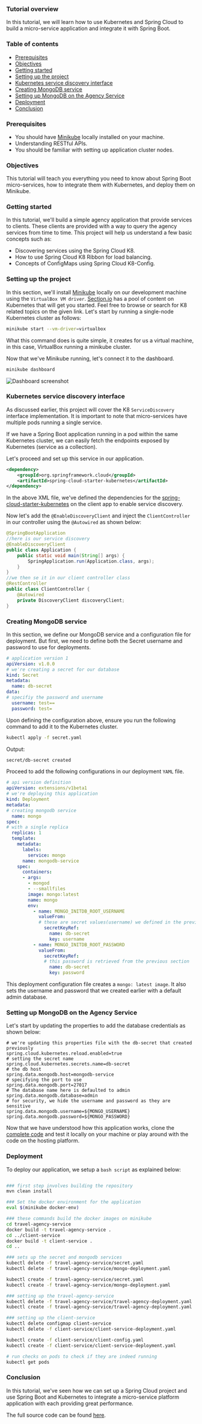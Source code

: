 ### Tutorial overview
In this tutorial, we will learn how to use Kubernetes and Spring Cloud to build a micro-service application and integrate it with Spring Boot.

### Table of contents
  - [Prerequisites](#prerequisites)
  - [Objectives](#objectives)
  - [Getting started](#getting-started)
  - [Setting up the project](#setting-up-the-project)
  - [Kubernetes service discovery interface](#kubernetes-service-discovery-interface)
  - [Creating MongoDB service](#creating-mongodb-service)
  - [Setting up MongoDB on the Agency Service](#setting-up-mongodb-on-the-agency-service)
  - [Deployment](#deployment)
  - [Conclusion](#conclusion)

### Prerequisites
- You should have [Minikube](https://minikube.sigs.k8s.io/docs/start/) locally installed on your machine.
- Understanding RESTful APIs.
- You should be familiar with setting up application cluster nodes.

### Objectives
This tutorial will teach you everything you need to know about Spring Boot micro-services, how to integrate them with Kubernetes, and deploy them on Minikube.  

### Getting started
In this tutorial, we'll build a simple agency application that provide services to clients. These clients are provided with a way to query the agency services from time to time. This project will help us understand a few basic concepts such as:

- Discovering services using the Spring Cloud K8.
- How to use Spring Cloud K8 Ribbon for load balancing.
- Concepts of ConfigMaps using Spring Cloud K8-Config.

### Setting up the project
In this section, we'll install [Minikube](https://minikube.sigs.k8s.io/docs/start/) locally on our development machine using the `VirtualBox VM driver`. [Section.io](https://www.section.io/engineering-education/introduction-to-kubernetes/) has a pool of content on Kubernetes that will get you started. Feel free to browse or search for K8 related topics on the given link.
Let's start by running a single-node Kubernetes cluster as follows: 

```bash
minikube start --vm-driver=virtualbox
```

What this command does is quite simple, it creates for us a virtual machine, in this case, VirtualBox running a minikube cluster.  

Now that we've Minikube running, let's connect it to the dashboard.  

```bash
minikube dashboard
```

![Dashboard screenshot](/engineering-education/spring-cloud-k8/dashboard.png)

### Kubernetes service discovery interface
As discussed earlier, this project will cover the K8 `ServiceDiscovery` interface implementation. It is important to note that micro-services have multiple pods running a single service.

If we have a Spring Boot application running in a pod within the same Kubernetes cluster, we can easily fetch the endpoints exposed by Kubernetes (service as a collection).

Let's proceed and set up this service in our application.

```xml
<dependency>
    <groupId>org.springframework.cloud</groupId>
    <artifactId>spring-cloud-starter-kubernetes</artifactId>
</dependency>
```

In the above XML file, we've defined the dependencies for the [spring-cloud-starter-kubernetes](https://search.maven.org/search?q=g:org.springframework.cloud%20a:spring-cloud-starter-kubernetes) on the client app to enable service discovery.

Now let's add the `@EnableDiscoveryClient` and inject the `ClientController` in our controller using the `@Autowired` as shown below:

```java
@SpringBootApplication
//here is our service discovery
@EnableDiscoveryClient
public class Application {
    public static void main(String[] args) {
        SpringApplication.run(Application.class, args);
    }
}
//we then se it in our client controller class
@RestController
public class ClientController {
    @Autowired
    private DiscoveryClient discoveryClient;
}
```

### Creating MongoDB service
In this section, we define our MongoDB service and a configuration file for deployment. But first, we need to define both the Secret username and password to use for deployments.

```yml
# application version 1
apiVersion: v1.0.0
# we're creating a secret for our database
kind: Secret
metadata:
  name: db-secret
data:
# specifiy the password and username
  username: test==
  password: test=

```

Upon defining the configuration above, ensure you run the following command to add it to the Kubernetes cluster.

```bash
kubectl apply -f secret.yaml
```

Output:  

```bash
secret/db-secret created
```

Proceed to add the following configurations in our deployment `YAML` file.   

```yml
# api version definition
apiVersion: extensions/v1beta1
# we're deploying this application
kind: Deployment
metadata:
# creating mongodb service
  name: mongo
spec:
# with a single replica
  replicas: 1
  template:
    metadata:
      labels:
        service: mongo
      name: mongodb-service
    spec:
      containers:
      - args:
        - mongod
        - --smallfiles
        image: mongo:latest
        name: mongo
        env:
          - name: MONGO_INITDB_ROOT_USERNAME
            valueFrom:
            # these are secret values(username) we defined in the previous section
              secretKeyRef:
                name: db-secret
                key: username
          - name: MONGO_INITDB_ROOT_PASSWORD
            valueFrom:
              secretKeyRef:
              # this password is retrieved from the previous section
                name: db-secret
                key: password
```

This deployment configuration file creates a `mongo: latest image`. It also sets the username and password that we created earlier with a default admin database.

### Setting up MongoDB on the Agency Service
Let's start by updating the properties to add the database credentials as shown below:

```properties
# we're updating this properties file with the db-secret that created previously
spring.cloud.kubernetes.reload.enabled=true
# setting the secret name
spring.cloud.kubernetes.secrets.name=db-secret
# the db host
spring.data.mongodb.host=mongodb-service
# specifying the port to use
spring.data.mongodb.port=27017
# The database name here is defaulted to admin
spring.data.mongodb.database=admin
# for security, we hide the username and password as they are sensitive
spring.data.mongodb.username=${MONGO_USERNAME}
spring.data.mongodb.password=${MONGO_PASSWORD}
```

Now that we have understood how this application works, clone the [complete code](https://replit.com/@odiwuoramos/spring-cloud) and test it locally on your machine or play around with the code on the hosting platform.

### Deployment
To deploy our application, we setup a `bash script` as explained below:  

```bash

### first step involves building the repository
mvn clean install

### Set the docker environment for the application
eval $(minikube docker-env)

### these commands build the docker images on minikube
cd travel-agency-service
docker build -t travel-agency-service .
cd ../client-service
docker build -t client-service .
cd ..

### sets up the secret and mongodb services
kubectl delete -f travel-agency-service/secret.yaml
kubectl delete -f travel-agency-service/mongo-deployment.yaml

kubectl create -f travel-agency-service/secret.yaml
kubectl create -f travel-agency-service/mongo-deployment.yaml

### setting up the travel-agency-service
kubectl delete -f travel-agency-service/travel-agency-deployment.yaml
kubectl create -f travel-agency-service/travel-agency-deployment.yaml

### setting up the client-service
kubectl delete configmap client-service
kubectl delete -f client-service/client-service-deployment.yaml

kubectl create -f client-service/client-config.yaml
kubectl create -f client-service/client-service-deployment.yaml

# run checks on pods to check if they are indeed running
kubectl get pods

```

### Conclusion
In this tutorial, we've seen how we can set up a Spring Cloud project and use Spring Boot and Kubernetes to integrate a micro-service platform application with each providing great performance.

The full source code can be found [here](https://replit.com/@odiwuoramos/spring-cloud#kubernetes-guide/client-service/client-config.yaml).
